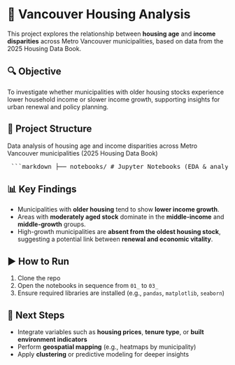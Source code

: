 # 🏡 Vancouver Housing Analysis

This project explores the relationship between **housing age** and **income disparities** across Metro Vancouver municipalities, based on data from the 2025 Housing Data Book.

## 🔍 Objective  
To investigate whether municipalities with older housing stocks experience lower household income or slower income growth, supporting insights for urban renewal and policy planning.

## 📁 Project Structure  

Data analysis of housing age and income disparities across Metro Vancouver municipalities (2025 Housing Data Book)

<pre> ```markdown ├── notebooks/ # Jupyter Notebooks (EDA & analysis) │ ├── 01_data_preparation.ipynb │ ├── 02_eda_univariate.ipynb │ └── 03_eda_multivariate.ipynb ├── raw/ # Original housing and income data (.xlsx) ├── processed/ # Cleaned & merged datasets (.pkl) └── README.md # Project overview ``` </pre>


## 📊 Key Findings
- Municipalities with **older housing** tend to show **lower income growth**.
- Areas with **moderately aged stock** dominate in the **middle-income** and **middle-growth** groups.
- High-growth municipalities are **absent from the oldest housing stock**, suggesting a potential link between **renewal and economic vitality**.

## ▶️ How to Run
1. Clone the repo  
2. Open the notebooks in sequence from `01_` to `03_`  
3. Ensure required libraries are installed (e.g., `pandas`, `matplotlib`, `seaborn`)

## 🧭 Next Steps
- Integrate variables such as **housing prices**, **tenure type**, or **built environment indicators**  
- Perform **geospatial mapping** (e.g., heatmaps by municipality)  
- Apply **clustering** or predictive modeling for deeper insights

